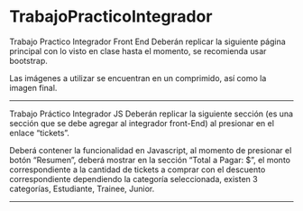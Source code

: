 # TrabajoPracticoIntegrador

Trabajo Practico Integrador Front End
Deberán replicar la siguiente página principal con lo visto en clase hasta el momento, se recomienda usar bootstrap.
 
Las imágenes a utilizar se encuentran en un comprimido, así como la imagen final.

--------------------------------------------
Trabajo Práctico Integrador JS
Deberán replicar la siguiente sección (es una sección que se debe agregar al integrador front-End) al presionar en el enlace “tickets”.

Deberá contener la funcionalidad en Javascript, al momento de presionar el botón “Resumen”, deberá mostrar en la sección “Total a Pagar: $”, el monto correspondiente a la cantidad de tickets a comprar con el descuento correspondiente dependiendo la categoría seleccionada, existen 3 categorías, Estudiante, Trainee, Junior.

--------------------------------------------
